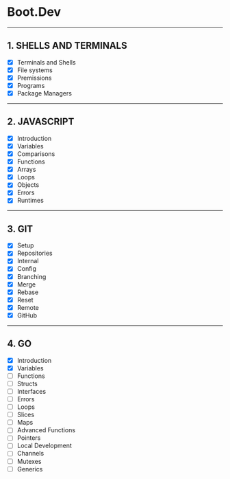 # Boot.Dev

---

## 1. SHELLS AND TERMINALS

- [x] Terminals and Shells
- [x] File systems
- [x] Premissions
- [x] Programs
- [x] Package Managers

---

## 2. JAVASCRIPT

- [x] Introduction
- [x] Variables
- [x] Comparisons
- [x] Functions
- [x] Arrays
- [x] Loops
- [x] Objects
- [x] Errors
- [x] Runtimes

---

## 3. GIT

- [x] Setup
- [x] Repositories
- [x] Internal
- [x] Config
- [x] Branching
- [x] Merge
- [x] Rebase
- [x] Reset
- [x] Remote
- [x] GitHub

---

## 4. GO

- [x] Introduction
- [x] Variables
- [ ] Functions
- [ ] Structs
- [ ] Interfaces
- [ ] Errors
- [ ] Loops
- [ ] Slices
- [ ] Maps
- [ ] Advanced Functions
- [ ] Pointers
- [ ] Local Development
- [ ] Channels
- [ ] Mutexes
- [ ] Generics
